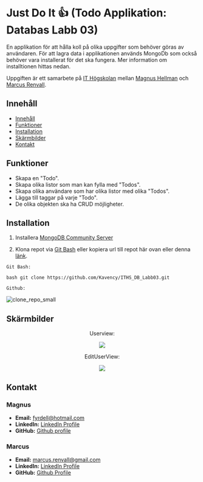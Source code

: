 # Just Do It 👍 (Todo Applikation: Databas Labb 03)

En applikation för att hålla koll på olika uppgifter som behöver göras av användaren. För att lagra data i applikationen används MongoDb som också behöver vara installerat för det ska fungera. Mer information om installtionen hittas nedan.  

Uppgiften är ett samarbete på [IT Högskolan](https://www.iths.se/) mellan [Magnus Hellman](https://github.com/Kavency) och [Marcus Renvall](https://github.com/llavner).

## Innehåll 
- [Innehåll](#innehåll)
- [Funktioner](#funktioner)
- [Installation](#installation)
- [Skärmbilder](#skärmbilder)
- [Kontakt](#kontakt)

## Funktioner
- Skapa en "Todo".
- Skapa olika listor som man kan fylla med "Todos".
- Skapa olika användare som har olika listor med olika "Todos".
- Lägga till taggar på varje "Todo". 
- De olika objekten ska ha CRUD möjligheter.

## Installation
1. Installera [MongoDB Community Server](https://www.mongodb.com/try/download/community) 

2. Klona repot via [Git Bash](https://git-scm.com/downloads) eller kopiera url till repot här ovan eller denna [länk](https://github.com/Kavency/ITHS_DB_Labb03.git).
```
Git Bash:

bash git clone https://github.com/Kavency/ITHS_DB_Labb03.git 

Github: 
```
![clone_repo_small](https://github.com/user-attachments/assets/502b1c2c-d06d-4953-b2f5-b901366bf939)



## Skärmbilder
<div style="text-align: center;">
  <p">Userview:</p>
<img src="https://github.com/user-attachments/assets/90a588fa-a173-4f36-b9f7-1e5ffc16f075">


  <p>EditUserView:</p>
<img src="https://github.com/user-attachments/assets/7e2fe694-e6d4-4082-80d0-851cb87db502">

</div>

## Kontakt 

### Magnus
- **Email:** [fyrdell@hotmail.com](mailto:fyrdell@hotmail.com)
- **LinkedIn:** [LinkedIn Profile](https://www.linkedin.com/in/magnushellman)
- **GitHub:** [Github profile](https://github.com/Kavency)
### Marcus
- **Email:** [marcus.renvall@gmail.com](mailto:marcus.renvall@gmail.com)
- **LinkedIn:** [LinkedIn Profile](http://www.linkedin.com/in/marcus-renvall-4b5422324)
- **GitHub:** [Github Profile](https://github.com/llavner)
